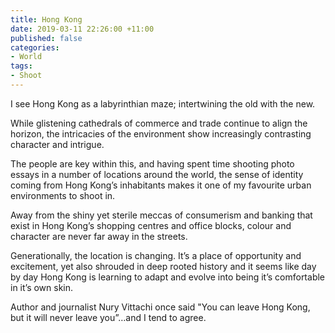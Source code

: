 ```yaml
---
title: Hong Kong
date: 2019-03-11 22:26:00 +11:00
published: false
categories:
- World
tags:
- Shoot
---
```


I see Hong Kong as a labyrinthian maze; intertwining the old with the new.

While glistening cathedrals of commerce and trade continue to align the horizon, the intricacies of the environment show increasingly contrasting character and intrigue.

The people are key within this, and having spent time shooting photo essays in a number of locations around the world, the sense of identity coming from Hong Kong’s inhabitants makes it one of my favourite urban environments to shoot in.

Away from the shiny yet sterile meccas of consumerism and banking that exist in Hong Kong’s shopping centres and office blocks, colour and character are never far away in the streets.  

Generationally, the location is changing.  It’s a place of opportunity and excitement, yet also shrouded in deep rooted history and it seems like day by day Hong Kong is learning to adapt and evolve into being it’s comfortable in it’s own skin. 

Author and journalist Nury Vittachi once said "You can leave Hong Kong, but it will never leave you”…and I tend to agree. 

